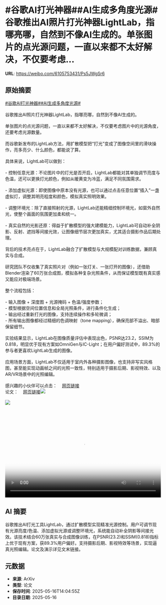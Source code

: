 # #谷歌AI打光神器##AI生成多角度光源#谷歌推出AI照片打光神器LightLab，指哪亮哪，自然到不像AI生成的。单张图片的点光源问题，一直以来都不太好解决，不仅要考虑...

**URL**: https://weibo.com/6105753431/Ps5JWgSr6

## 原始摘要

<a href="https://m.weibo.cn/search?containerid=231522type%3D1%26t%3D10%26q%3D%23%E8%B0%B7%E6%AD%8CAI%E6%89%93%E5%85%89%E7%A5%9E%E5%99%A8%23&amp;extparam=%23%E8%B0%B7%E6%AD%8CAI%E6%89%93%E5%85%89%E7%A5%9E%E5%99%A8%23" data-hide=""><span class="surl-text">#谷歌AI打光神器#</span></a><a href="https://m.weibo.cn/search?containerid=231522type%3D1%26t%3D10%26q%3D%23AI%E7%94%9F%E6%88%90%E5%A4%9A%E8%A7%92%E5%BA%A6%E5%85%89%E6%BA%90%23&amp;extparam=%23AI%E7%94%9F%E6%88%90%E5%A4%9A%E8%A7%92%E5%BA%A6%E5%85%89%E6%BA%90%23" data-hide=""><span class="surl-text">#AI生成多角度光源#</span></a><br><br>谷歌推出AI照片打光神器LightLab，指哪亮哪，自然到不像AI生成的。<br><br>单张图片的点光源问题，一直以来都不太好解决，不仅要考虑图片中的光源角度，还要考虑光源数量。<br><br>而谷歌新发布的LightLab方法，用扩散模型把“打光”变成了图像空间里的滑块操作，亮多亮少、什么颜色，都能说了算。<br><br>具体来说，LightLab可以做到：<br><br>- 控制任意光源：不论图片中的灯光是否开启，LightLab都能对其单独调节亮度与色温，还可以更换灯光颜色，例如从暖黄变为冷蓝，满足不同氛围需求。<br><br>- 添加虚拟光源：即使图像中原本没有光源，也可以通过点击任意位置“插入”一盏虚拟灯，调整其明亮程度和颜色，模拟真实照明效果。<br><br>- 调整环境光：除了直接照射的光源，LightLab还能精细控制环境光，如窗外自然光，使整个画面的氛围更加柔和统一。<br><br>- 真实自然的光影还原：得益于扩散模型的强大建模能力，LightLab可自动补全阴影、反射、遮挡等间接光效，让图像细节层次更加真实，尤其适合摄影作品后期处理。<br><br>背后的技术亮点在于，LightLab融合了扩散模型与大规模配对训练数据，兼顾真实与合成。<br><br>研究团队不仅收集了真实照片对（例如一张灯关、一张灯开的图像），还借助Blender渲染了60万张合成图，模拟各种复杂光照条件，从而保证模型既有真实感又能应对极端场景。<br><br>整个流程包括：<br><br>- 输入图像 + 深度图 + 光源掩码 + 色温/强度参数；    <br>- 模型根据空间位置信息和全局光照条件，进行条件化生成；<br>- 输出经过重新打光的图像，支持连续操作和多轮微调；<br>- 所有输出图像都经过精细的色调映射（tone mapping），确保亮部不溢出、暗部保留细节。<br><br>实验结果显示，LightLab在图像质量评估中表现出色，PSNR达23.2，SSIM为0.818，明显优于现有方案如OmniGen与IC-Light；在用户偏好测试中，89.3%的参与者更喜欢LightLab生成的图像。<br><br>应用场景方面，LightLab不仅适用于室内外各种摄影图像，也支持非写实风格图，甚至能实现动画帧之间的光照一致性，特别适用于摄影后期、影视特效、以及AR/VR场景中的光照编辑。<br><br>感兴趣的小伙伴可以点击：<a href="https://weibo.cn/sinaurl?u=https%3A%2F%2Fnadmag.github.io%2FLightLab%2F" data-hide=""><span class="url-icon"><img style="width: 1rem;height: 1rem" src="https://h5.sinaimg.cn/upload/2015/09/25/3/timeline_card_small_web_default.png" referrerpolicy="no-referrer"></span><span class="surl-text">网页链接</span></a><br>论文：<a href="https://weibo.cn/sinaurl?u=https%3A%2F%2Fwww.arxiv.org%2Fabs%2F2505.09608" data-hide=""><span class="url-icon"><img style="width: 1rem;height: 1rem" src="https://h5.sinaimg.cn/upload/2015/09/25/3/timeline_card_small_web_default.png" referrerpolicy="no-referrer"></span><span class="surl-text">网页链接</span></a><img style="" src="https://tvax4.sinaimg.cn/large/006Fd7o3ly1i1hde5673hj31xi0puad8.jpg" referrerpolicy="no-referrer"><br><br><img style="" src="https://tvax3.sinaimg.cn/large/006Fd7o3ly1i1hde90le8j30zk0k0ta2.jpg" referrerpolicy="no-referrer"><br><br><br clear="both"><div style="clear: both"></div><video controls="controls" poster="https://tvax2.sinaimg.cn/orj480/006Fd7o3ly1i1hde59vu5j31xi0puad8.jpg" style="width: 100%"><source src="https://f.video.weibocdn.com/o0/2Etb9sw9lx08ohZFCNag01041200audV0E010.mp4?label=mp4_720p&amp;template=1936x720.25.0&amp;ori=0&amp;ps=1CwnkDw1GXwCQx&amp;Expires=1747407784&amp;ssig=aPIYDuG%2BIr&amp;KID=unistore,video"><source src="https://f.video.weibocdn.com/o0/DQvJEifBlx08ohZF7YUg010412005pNt0E010.mp4?label=mp4_hd&amp;template=1288x480.25.0&amp;ori=0&amp;ps=1CwnkDw1GXwCQx&amp;Expires=1747407784&amp;ssig=ugPQesLjqj&amp;KID=unistore,video"><source src="https://f.video.weibocdn.com/o0/v32NajJglx08ohZFaxKg010412003tcO0E010.mp4?label=mp4_ld&amp;template=968x360.25.0&amp;ori=0&amp;ps=1CwnkDw1GXwCQx&amp;Expires=1747407784&amp;ssig=dBx18q%2FefS&amp;KID=unistore,video"><p>视频无法显示，请前往<a href="https://video.weibo.com/show?fid=1034%3A5166948028448794" target="_blank" rel="noopener noreferrer">微博视频</a>观看。</p></video>

## AI 摘要

谷歌推出AI打光工具LightLab，通过扩散模型实现精准光源控制。用户可调节现有光源亮度/色温、添加虚拟光源或调整环境光，系统能自动补全阴影等间接光效。该技术结合60万张真实与合成图像训练，在PSNR(23.2)和SSIM(0.818)指标上优于现有方案，获89.3%用户偏好。支持摄影后期、影视特效等场景，实现逼真光照编辑。论文及演示详见文末链接。

## 元数据

- **来源**: ArXiv
- **类型**: 论文
- **保存时间**: 2025-05-16T14:04:55Z
- **目录日期**: 2025-05-16
